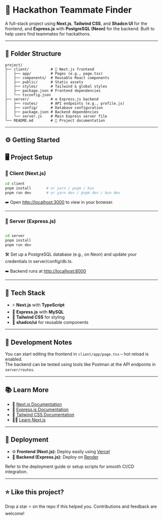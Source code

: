 # 🚀 Hackathon Teammate Finder

A full-stack project using **Next.js**, **Tailwind CSS**, and **Shadcn UI** for the frontend, and **Express.js** with **PostgreSQL (Neon)** for the backend. Built to help users find teammates for hackathons.

---

## 🧾 Folder Structure

```
project/
├── client/          # 🎨 Next.js frontend
│   ├── app/         # Pages (e.g., page.tsx)
│   ├── components/  # Reusable React components
│   ├── public/      # Static assets
│   ├── styles/      # Tailwind & global styles
│   ├── package.json # Frontend dependencies
│   └── tsconfig.json
├── server/          # ⚙️ Express.js backend
│   ├── routes/      # API endpoints (e.g., profile.js)
│   ├── config/      # Database configuration
│   ├── package.json # Backend dependencies
│   └── server.js    # Main Express server file
└── README.md        # 📘 Project documentation
```

---

## ⚙️ Getting Started

## 🖥️ Project Setup

### 🔹 Client (Next.js)

```bash
cd client
pnpm install       # or yarn / pnpm / bun
pnpm run dev       # or yarn dev / pnpm dev / bun dev
```

➡️ Open [http://localhost:3000](http://localhost:3000) to view in your browser.

---

### 🔸 Server (Express.js)

```bash

cd server
pnpm install
pnpm run dev
```

🛠️ Set up a PostgreSQL database (e.g., on Neon) and update your credentials in server/config/db.ts.

➡️ Backend runs at [http://localhost:8000](http://localhost:5000)

---

## 🧩 Tech Stack

- ⚡ **Next.js** with **TypeScript**
- 🎯 **Express.js** with **MySQL**
- 💨 **Tailwind CSS** for styling
- 🧱 **shadcn/ui** for reusable components

---

## 🧪 Development Notes

You can start editing the frontend in `client/app/page.tsx` – hot reload is enabled.  
The backend can be tested using tools like Postman at the API endpoints in `server/routes`.

---

## 📚 Learn More

- 📘 [Next.js Documentation](https://nextjs.org/docs)
- 📘 [Express.js Documentation](https://expressjs.com/)
- 📘 [Tailwind CSS Documentation](https://tailwindcss.com/docs)
- 🧑‍💻 [Learn Next.js](https://nextjs.org/learn)

---

## 🚀 Deployment

- 🌐 **Frontend (Next.js):** Deploy easily using [Vercel](https://vercel.com/)
- 🔧 **Backend (Express.js):** Deploy on [Render](https://render.com/)

Refer to the deployment guide or setup scripts for smooth CI/CD integration.

---

## ⭐ Like this project?

Drop a star ⭐ on the repo if this helped you. Contributions and feedback are welcome!
